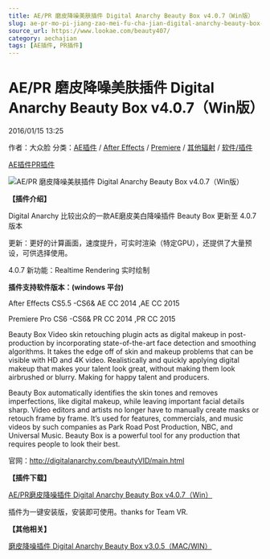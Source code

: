 ```yaml
---
title: AE/PR 磨皮降噪美肤插件 Digital Anarchy Beauty Box v4.0.7（Win版）
slug: ae-pr-mo-pi-jiang-zao-mei-fu-cha-jian-digital-anarchy-beauty-box-v4-0-7-winban
source_url: https://www.lookae.com/beauty407/
category: aechajian
tags: [AE插件, PR插件]
---
```

# AE/PR 磨皮降噪美肤插件 Digital Anarchy Beauty Box v4.0.7（Win版）

2016/01/15 13:25

作者：大众脸
分类：[AE插件](https://www.lookae.com/after-effects/aechajian/) / [After Effects](https://www.lookae.com/after-effects/) / [Premiere](https://www.lookae.com/qitarjcj/premierezy/) / [其他辐射](https://www.lookae.com/others/) / [软件/插件](https://www.lookae.com/qitarjcj/)

[AE插件](https://www.lookae.com/tag/ae%e6%8f%92%e4%bb%b6/)[PR插件](https://www.lookae.com/tag/pr%e6%8f%92%e4%bb%b6/)

![AE/PR 磨皮降噪美肤插件 Digital Anarchy Beauty Box v4.0.7（Win版）](https://www.lookae.com/wp-content/uploads/2013/11/beautybox-305.jpg "AE/PR 磨皮降噪美肤插件 Digital Anarchy Beauty Box v4.0.7（Win版）-LookAE.com")

**【插件介绍】**

Digital Anarchy 比较出众的一款AE磨皮美白降噪插件 Beauty Box 更新至 4.0.7版本

更新：更好的计算画面，速度提升，可实时渲染（特定GPU），还提供了大量预设，可供选择使用。

4.0.7 新功能：Realtime Rendering 实时绘制

**插件支持软件版本：(windows 平台)**

After Effects CS5.5 -CS6& AE CC 2014 ,AE CC 2015

Premiere Pro CS6 -CS6& PR CC 2014 ,PR CC 2015

Beauty Box Video skin retouching plugin acts as digital makeup in post-production by incorporating state-of-the-art face detection and smoothing algorithms. It takes the edge off of skin and makeup problems that can be visible with HD and 4K video. Realistically and quickly applying digital makeup that makes your talent look great, without making them look airbrushed or blurry. Making for happy talent and producers.

Beauty Box automatically identifies the skin tones and removes imperfections, like digital makeup, while leaving important facial details sharp. Video editors and artists no longer have to manually create masks or retouch frame by frame. It’s used for features, commercials, and music videos by such companies as Park Road Post Production, NBC, and Universal Music. Beauty Box is a powerful tool for any production that requires people to look their best.

官网：http://digitalanarchy.com/beautyVID/main.html

**【插件下载】**

[AE/PR磨皮降噪插件 Digital Anarchy Beauty Box v4.0.7（Win）](http://lookae.ctfile.com/file/140809310)

插件为一键安装版，安装即可使用。thanks for Team VR.

**【其他相关】**

[磨皮降噪插件 Digital Anarchy Beauty Box v3.0.5（MAC/WIN）](https://www.lookae.com/beautybox-305/)
